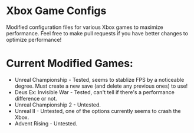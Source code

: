 # Xbox Game Configs
Modified configuration files for various Xbox games to maximize performance. Feel free to make pull requests if you have better changes to optimize performance!

# Current Modified Games:
- Unreal Championship - Tested, seems to stablize FPS by a noticeable degree. Must create a new save (and delete any previous ones) to use!
- Deus Ex: Invisible War - Tested, can't tell if there's a performance difference or not.
- Unreal Championship 2 - Untested.
- Unreal II - Untested, one of the options currently seems to crash the Xbox.
- Advent Rising - Untested.
